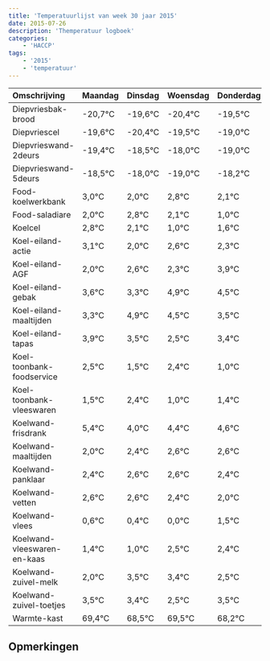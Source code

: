 ```yaml
---
title: 'Temperatuurlijst van week 30 jaar 2015'
date: 2015-07-26
description: 'Themperatuur logboek'
categories:
    - 'HACCP'
tags:
    - '2015'
    - 'temperatuur'
---
```

|Omschrijving|Maandag|Dinsdag|Woensdag|Donderdag|Vrijdag|Zaterdag|Zondag|
|:---|:---|:---|:---|:---|:---|:---|:---|
|Diepvriesbak-brood|-20,7°C|-19,6°C|-20,4°C|-19,5°C|-19,0°C|-20,0°C|-19,2°C|
|Diepvriescel|-19,6°C|-20,4°C|-19,5°C|-19,0°C|-20,0°C|-19,2°C|-19,9°C|
|Diepvrieswand-2deurs|-19,4°C|-18,5°C|-18,0°C|-19,0°C|-18,2°C|-18,9°C|-20,0°C|
|Diepvrieswand-5deurs|-18,5°C|-18,0°C|-19,0°C|-18,2°C|-18,9°C|-20,0°C|-19,4°C|
|Food-koelwerkbank|3,0°C|2,0°C|2,8°C|2,1°C|1,0°C|1,6°C|1,3°C|
|Food-saladiare|2,0°C|2,8°C|2,1°C|1,0°C|1,6°C|1,3°C|2,9°C|
|Koelcel|2,8°C|2,1°C|1,0°C|1,6°C|1,3°C|2,9°C|2,5°C|
|Koel-eiland-actie|3,1°C|2,0°C|2,6°C|2,3°C|3,9°C|3,5°C|2,5°C|
|Koel-eiland-AGF|2,0°C|2,6°C|2,3°C|3,9°C|3,5°C|2,5°C|3,4°C|
|Koel-eiland-gebak|3,6°C|3,3°C|4,9°C|4,5°C|3,5°C|4,4°C|3,0°C|
|Koel-eiland-maaltijden|3,3°C|4,9°C|4,5°C|3,5°C|4,4°C|3,0°C|3,4°C|
|Koel-eiland-tapas|3,9°C|3,5°C|2,5°C|3,4°C|2,0°C|2,4°C|2,6°C|
|Koel-toonbank-foodservice|2,5°C|1,5°C|2,4°C|1,0°C|1,4°C|1,6°C|1,6°C|
|Koel-toonbank-vleeswaren|1,5°C|2,4°C|1,0°C|1,4°C|1,6°C|1,6°C|1,4°C|
|Koelwand-frisdrank|5,4°C|4,0°C|4,4°C|4,6°C|4,6°C|4,4°C|4,0°C|
|Koelwand-maaltijden|2,0°C|2,4°C|2,6°C|2,6°C|2,4°C|2,0°C|3,5°C|
|Koelwand-panklaar|2,4°C|2,6°C|2,6°C|2,4°C|2,0°C|3,5°C|3,4°C|
|Koelwand-vetten|2,6°C|2,6°C|2,4°C|2,0°C|3,5°C|3,4°C|2,5°C|
|Koelwand-vlees|0,6°C|0,4°C|0,0°C|1,5°C|1,4°C|0,5°C|1,5°C|
|Koelwand-vleeswaren-en-kaas|1,4°C|1,0°C|2,5°C|2,4°C|1,5°C|2,5°C|1,2°C|
|Koelwand-zuivel-melk|2,0°C|3,5°C|3,4°C|2,5°C|3,5°C|2,2°C|3,9°C|
|Koelwand-zuivel-toetjes|3,5°C|3,4°C|2,5°C|3,5°C|2,2°C|3,9°C|2,3°C|
|Warmte-kast|69,4°C|68,5°C|69,5°C|68,2°C|69,9°C|68,3°C|68,6°C|

## Opmerkingen


